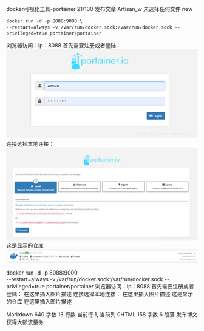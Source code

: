 docker可视化工具-portainer
21/100
发布文章
Artisan_w
未选择任何文件
new

```shell
docker run -d -p 8088:9000 \
--restart=always -v /var/run/docker.sock:/var/run/docker.sock -- privileged=true portainer/portainer
```
浏览器访问：ip：8088
首先需要注册或者登陆：
![在这里插入图片描述](https://raw.githubusercontent.com/PeipengWang/picture/master/dockerjiqixuexiadb70b9b1d67b060f3cf9650a9458505.png)
连接选择本地连接：
![在这里插入图片描述](https://raw.githubusercontent.com/PeipengWang/picture/master/dockera1f942a969f752755b135631d5c90e1d.png)
这是显示的仓库
![在这里插入图片描述](https://raw.githubusercontent.com/PeipengWang/picture/master/docker8dafdaa9a9f439da4694d279db8e3ae8.png)

docker run -d -p 8088:9000 \
--restart=always -v /var/run/docker.sock:/var/run/docker.sock -- privileged=true portainer/portainer
浏览器访问：ip：8088
首先需要注册或者登陆：
在这里插入图片描述
连接选择本地连接：
在这里插入图片描述
这是显示的仓库
在这里插入图片描述

Markdown 640 字数 13 行数 当前行 1, 当前列 0HTML 158 字数 6 段落
发布博文获得大额流量券







